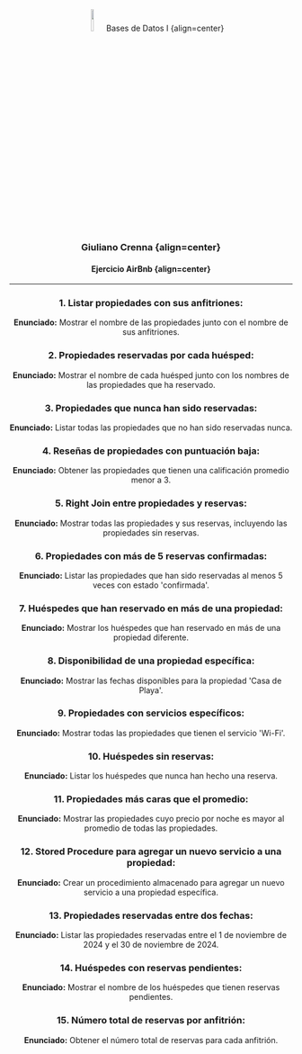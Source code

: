 <div align="center" >
    <img src="https://www.radiouniversidad.com.ar/wp-content/uploads/2015/01/logo-utn1.jpg" width="10%>
</div>

## Bases de Datos I {align=center}
### Giuliano Crenna {align=center}
#### Ejercicio AirBnb {align=center}

---

### 1. **Listar propiedades con sus anfitriones:**
   **Enunciado:** Mostrar el nombre de las propiedades junto con el nombre de sus anfitriones.

### 2. **Propiedades reservadas por cada huésped:**
   **Enunciado:** Mostrar el nombre de cada huésped junto con los nombres de las propiedades que ha reservado.

### 3. **Propiedades que nunca han sido reservadas:**
   **Enunciado:** Listar todas las propiedades que no han sido reservadas nunca.

### 4. **Reseñas de propiedades con puntuación baja:**
   **Enunciado:** Obtener las propiedades que tienen una calificación promedio menor a 3.

### 5. **Right Join entre propiedades y reservas:**
   **Enunciado:** Mostrar todas las propiedades y sus reservas, incluyendo las propiedades sin reservas.

### 6. **Propiedades con más de 5 reservas confirmadas:**
   **Enunciado:** Listar las propiedades que han sido reservadas al menos 5 veces con estado 'confirmada'.

### 7. **Huéspedes que han reservado en más de una propiedad:**
   **Enunciado:** Mostrar los huéspedes que han reservado en más de una propiedad diferente.

### 8. **Disponibilidad de una propiedad específica:**
   **Enunciado:** Mostrar las fechas disponibles para la propiedad 'Casa de Playa'.

### 9. **Propiedades con servicios específicos:**
   **Enunciado:** Mostrar todas las propiedades que tienen el servicio 'Wi-Fi'.

### 10. **Huéspedes sin reservas:**
   **Enunciado:** Listar los huéspedes que nunca han hecho una reserva.

### 11. **Propiedades más caras que el promedio:**
   **Enunciado:** Mostrar las propiedades cuyo precio por noche es mayor al promedio de todas las propiedades.

### 12. **Stored Procedure para agregar un nuevo servicio a una propiedad:**
   **Enunciado:** Crear un procedimiento almacenado para agregar un nuevo servicio a una propiedad específica.

### 13. **Propiedades reservadas entre dos fechas:**
   **Enunciado:** Listar las propiedades reservadas entre el 1 de noviembre de 2024 y el 30 de noviembre de 2024.

### 14. **Huéspedes con reservas pendientes:**
   **Enunciado:** Mostrar el nombre de los huéspedes que tienen reservas pendientes.

### 15. **Número total de reservas por anfitrión:**
   **Enunciado:** Obtener el número total de reservas para cada anfitrión.